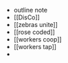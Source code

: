 - outline note
- [[DisCo]]
- [[zebras unite]]
- [[rose coded]]
- [[workers coop]]
- [[workers tap]]
-